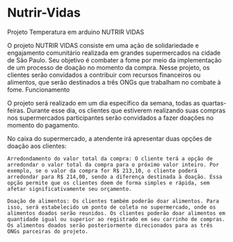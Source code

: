 # Nutrir-Vidas
Projeto Temperatura em arduino
NUTRIR VIDAS

O projeto NUTRIR VIDAS consiste em uma ação de solidariedade e engajamento comunitário realizada em grandes supermercados na cidade de São Paulo. Seu objetivo é combater a fome por meio da implementação de um processo de doação no momento da compra. Nesse projeto, os clientes serão convidados a contribuir com recursos financeiros ou alimentos, que serão destinados a três ONGs que trabalham no combate à fome.
Funcionamento

O projeto será realizado em um dia específico da semana, todas as quartas-feiras. Durante esse dia, os clientes que estiverem realizando suas compras nos supermercados participantes serão convidados a fazer doações no momento do pagamento.

No caixa do supermercado, a atendente irá apresentar duas opções de doação aos clientes:

    Arredondamento do valor total da compra: O cliente terá a opção de arredondar o valor total da compra para o próximo valor inteiro. Por exemplo, se o valor da compra for R$ 213,10, o cliente poderá arredondar para R$ 214,00, sendo a diferença destinada à doação. Essa opção permite que os clientes doem de forma simples e rápida, sem afetar significativamente seu orçamento.

    Doação de alimentos: Os clientes também poderão doar alimentos. Para isso, será estabelecido um ponto de coleta no supermercado, onde os alimentos doados serão reunidos. Os clientes poderão doar alimentos em quantidade igual ou superior ao registrado em seu carrinho de compras. Os alimentos doados serão posteriormente direcionados para as três ONGs parceiras do projeto.
